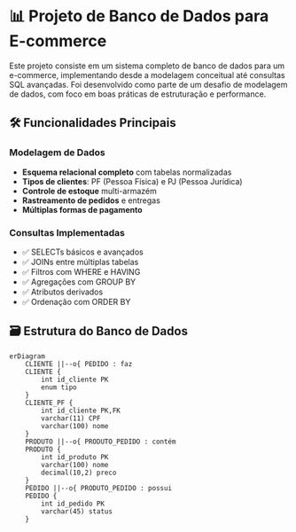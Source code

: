 # 📊 Projeto de Banco de Dados para E-commerce

Este projeto consiste em um sistema completo de banco de dados para um e-commerce, implementando desde a modelagem conceitual até consultas SQL avançadas. Foi desenvolvido como parte de um desafio de modelagem de dados, com foco em boas práticas de estruturação e performance.

## 🛠️ Funcionalidades Principais

### Modelagem de Dados
- **Esquema relacional completo** com tabelas normalizadas
- **Tipos de clientes**: PF (Pessoa Física) e PJ (Pessoa Jurídica)
- **Controle de estoque** multi-armazém
- **Rastreamento de pedidos** e entregas
- **Múltiplas formas de pagamento**

### Consultas Implementadas
- ✅ SELECTs básicos e avançados
- ✅ JOINs entre múltiplas tabelas
- ✅ Filtros com WHERE e HAVING
- ✅ Agregações com GROUP BY
- ✅ Atributos derivados
- ✅ Ordenação com ORDER BY

## 🗃️ Estrutura do Banco de Dados

```
erDiagram
    CLIENTE ||--o{ PEDIDO : faz
    CLIENTE {
        int id_cliente PK
        enum tipo
    }
    CLIENTE_PF {
        int id_cliente PK,FK
        varchar(11) CPF
        varchar(100) nome
    }
    PRODUTO ||--o{ PRODUTO_PEDIDO : contém
    PRODUTO {
        int id_produto PK
        varchar(100) nome
        decimal(10,2) preco
    }
    PEDIDO ||--o{ PRODUTO_PEDIDO : possui
    PEDIDO {
        int id_pedido PK
        varchar(45) status
    }
```




